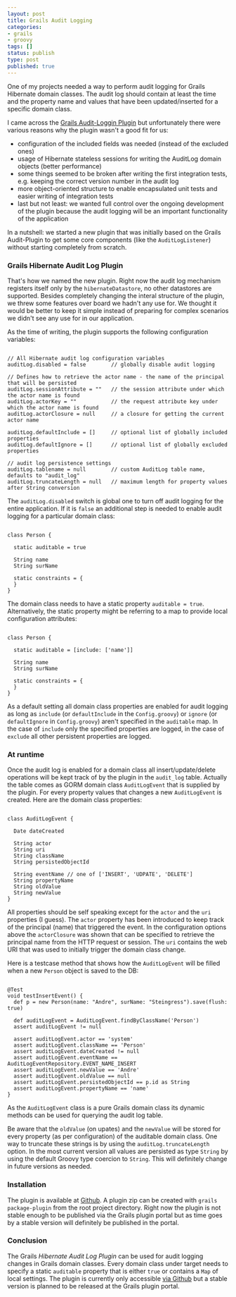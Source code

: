 ```yaml
---
layout: post
title: Grails Audit Logging
categories:
- grails
- groovy
tags: []
status: publish
type: post
published: true
---
```

One of my projects needed a way to perform audit logging for Grails Hibernate domain classes. The audit log should contain at least the time and the property name and values that have been updated/inserted for a specific domain class.

I came across the [Grails Audit-Loggin Plugin](http://grails.org/plugin/audit-logging) but unfortunately there were various reasons why the plugin wasn't a good fit for us:

- configuration of the included fields was needed (instead of the excluded ones)
- usage of Hibernate stateless sessions for writing the AuditLog domain objects (better performance)
- some things seemed to be broken after writing the first integration tests, e.g. keeping the correct version number in the audit log
- more object-oriented structure to enable encapsulated unit tests and easier writing of integration tests
- last but not least: we wanted full control over the ongoing development of the plugin because the audit logging will be an important functionality of the application

In a nutshell: we started a new plugin that was initially based on the Grails Audit-Plugin to get some core components (like the `AuditLogListener`) without starting completely from scratch.

### Grails Hibernate Audit Log Plugin

That's how we named the new plugin. Right now the audit log mechanism registers itself only by the `hibernateDatastore`, no other datastores are supported. Besides completely changing the interal structure of the plugin, we threw some features over board we hadn't any use for. We thought it would be better to keep it simple instead of preparing for complex scenarios we didn't see any use for in our application. 

As the time of writing, the plugin supports the following configuration variables:

<pre><code class="language-groovy">
// All Hibernate audit log configuration variables
auditLog.disabled = false        // globally disable audit logging

// Defines how to retrieve the actor name - the name of the principal that will be persisted
auditLog.sessionAttribute = ""   // the session attribute under which the actor name is found
auditLog.actorKey = ""           // the request attribute key under which the actor name is found
auditLog.actorClosure = null     // a closure for getting the current actor name

auditLog.defaultInclude = []     // optional list of globally included properties
auditLog.defaultIgnore = []      // optional list of globally excluded properties

// audit log persistence settings
auditLog.tablename = null        // custom AuditLog table name, defaults to "audit_log"
auditLog.truncateLength = null   // maximum length for property values after String conversion
</code></pre>

The `auditLog.disabled` switch is global one to turn off audit logging for the entire application. If it is `false` an additional step is needed to enable audit logging for a particular domain class:

<pre><code class="language-groovy">
class Person {

  static auditable = true

  String name
  String surName

  static constraints = {
  }
}
</code></pre>

The domain class needs to have a static property `auditable = true`. Alternatively, the static property might be referring to a map to provide local configuration attributes:

<pre><code class="language-groovy">
class Person {

  static auditable = [include: ['name']]

  String name
  String surName

  static constraints = {
  }
}
</code></pre>

As a default setting all domain class properties are enabled for audit logging as long as `include` (or `defaultInclude` in the `Config.groovy`) or `ignore` (or `defaultIgnore` in `Config.groovy`) aren't specified in the `auditable` map. In the case of `include` only the specified properties are logged, in the case of `exclude` all other persistent properties are logged.

### At runtime

Once the audit log is enabled for a domain class all insert/update/delete operations will be kept track of by the plugin in the `audit_log` table. Actually the table comes as GORM domain class `AuditLogEvent` that is supplied by the plugin. For every property values that changes a new `AuditLogEvent` is created. Here are the domain class properties:

<pre><code class="language-groovy">
class AuditLogEvent {

  Date dateCreated

  String actor
  String uri
  String className
  String persistedObjectId

  String eventName // one of ['INSERT', 'UDPATE', 'DELETE']
  String propertyName
  String oldValue
  String newValue
}
</code></pre>

All properties should be self speaking except for the `actor` and the `uri` properties (I guess). The `actor` property has been introduced to keep track of the principal (name) that triggered the event. In the configuration options above the `actorClosure` was shown that can be specified to retrieve the principal name from the HTTP request or session. The `uri` contains the web URI that was used to initially trigger the domain class change.

Here is a testcase method that shows how the `AuditLogEvent` will be filled when a new `Person` object is saved to the DB:

<pre><code class="language-groovy">
@Test
void testInsertEvent() {
  def p = new Person(name: "Andre", surName: "Steingress").save(flush: true)

  def auditLogEvent = AuditLogEvent.findByClassName('Person')
  assert auditLogEvent != null

  assert auditLogEvent.actor == 'system'
  assert auditLogEvent.className == 'Person'
  assert auditLogEvent.dateCreated != null
  assert auditLogEvent.eventName == AuditLogEventRepository.EVENT_NAME_INSERT
  assert auditLogEvent.newValue == 'Andre'
  assert auditLogEvent.oldValue == null
  assert auditLogEvent.persistedObjectId == p.id as String
  assert auditLogEvent.propertyName == 'name'
}
</code></pre>

As the `AuditLogEvent` class is a pure Grails domain class its dynamic methods can be used for querying the audit log table.

Be aware that the `oldValue` (on upates) and the `newValue` will be stored for every property (as per configuration) of the auditable domain class. One way to truncate these strings is by using the `auditLog.truncateLength` option. In the most current version all values are persisted as type `String` by using the default Groovy type coercion to `String`. This will definitely change in future versions as needed.

### Installation

The plugin is available at [Github](https://github.com/andresteingress/grails-hibernate-auditlog). A plugin zip can be created with `grails package-plugin` from the root project directory. Right now the plugin is not stable enough to be published via the Grails plugin portal but as time goes by a stable version will definitely be published in the portal.

### Conclusion

The Grails _Hibernate Audit Log Plugin_ can be used for audit logging changes in Grails domain classes. Every domain class under target needs to specify a static `auditable` property that is either `true` or contains a `Map` of local settings. The plugin is currently only accessible [via Github](https://github.com/andresteingress/grails-hibernate-auditlog) but a stable version is planned to be released at the Grails plugin portal.



